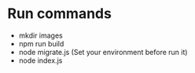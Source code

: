 # Run commands

- mkdir images
- npm run build
- node migrate.js (Set your environment before run it)
- node index.js